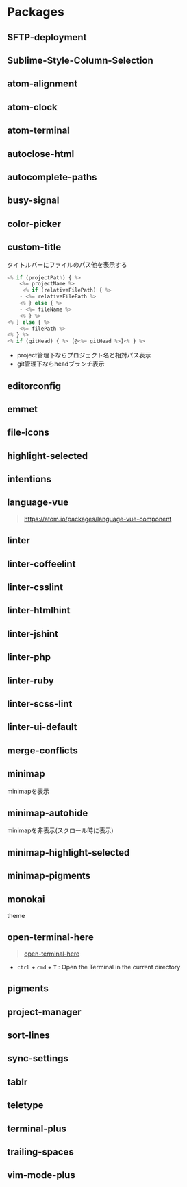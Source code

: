 # Packages

## SFTP-deployment

## Sublime-Style-Column-Selection

## atom-alignment

## atom-clock

## atom-terminal

## autoclose-html

## autocomplete-paths

## busy-signal

## color-picker

## custom-title

タイトルバーにファイルのパス他を表示する

```js
<% if (projectPath) { %>
	<%= projectName %>
	 <% if (relativeFilePath) { %>
	- <%= relativeFilePath %>
	<% } else { %>
	- <%= fileName %>
	<% } %>
<% } else { %>
	<%= filePath %>
<% } %>
<% if (gitHead) { %> [@<%= gitHead %>]<% } %>
```
- project管理下ならプロジェクト名と相対パス表示
- git管理下ならheadブランチ表示


## editorconfig

## emmet

## file-icons

## highlight-selected

## intentions

## language-vue

> https://atom.io/packages/language-vue-component

## linter

## linter-coffeelint

## linter-csslint

## linter-htmlhint

## linter-jshint

## linter-php

## linter-ruby

## linter-scss-lint

## linter-ui-default

## merge-conflicts

## minimap

minimapを表示

## minimap-autohide

minimapを非表示(スクロール時に表示)


## minimap-highlight-selected


## minimap-pigments


## monokai

theme

## open-terminal-here

> [open-terminal-here](https://atom.io/packages/open-terminal-here)

- `ctrl` + `cmd` + `T` : Open the Terminal in the current directory


## pigments


## project-manager


## sort-lines


## sync-settings


## tablr


## teletype


## terminal-plus


## trailing-spaces


## vim-mode-plus
